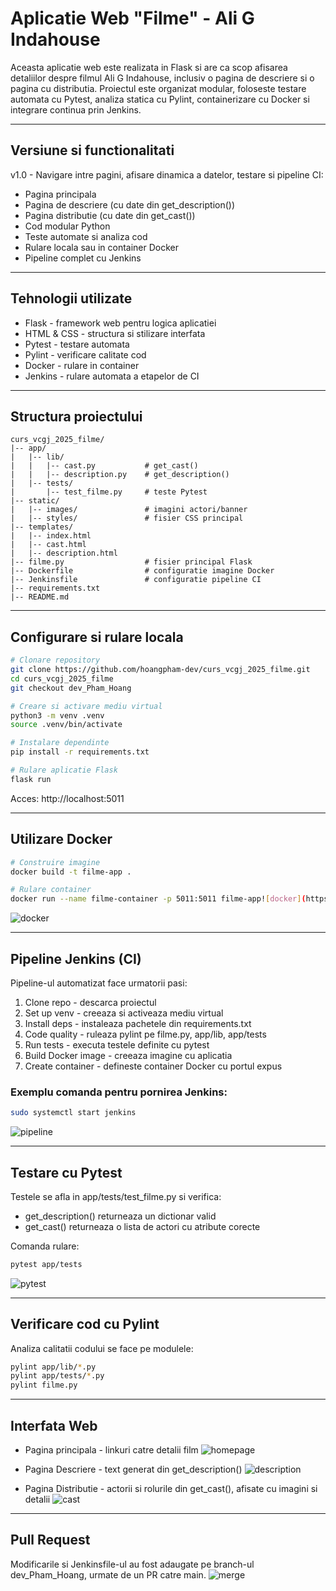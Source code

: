 # Aplicatie Web "Filme" - Ali G Indahouse

Aceasta aplicatie web este realizata in Flask si are ca scop afisarea detaliilor despre filmul Ali G Indahouse, inclusiv o pagina de descriere si o pagina cu distributia. Proiectul este organizat modular, foloseste testare automata cu Pytest, analiza statica cu Pylint, containerizare cu Docker si integrare continua prin Jenkins.

---

## Versiune si functionalitati

v1.0 - Navigare intre pagini, afisare dinamica a datelor, testare si pipeline CI:

- Pagina principala
- Pagina de descriere (cu date din get_description())
- Pagina distributie (cu date din get_cast())
- Cod modular Python
- Teste automate si analiza cod
- Rulare locala sau in container Docker
- Pipeline complet cu Jenkins

---

## Tehnologii utilizate

- Flask - framework web pentru logica aplicatiei
- HTML & CSS - structura si stilizare interfata
- Pytest - testare automata
- Pylint - verificare calitate cod
- Docker - rulare in container
- Jenkins - rulare automata a etapelor de CI

---

## Structura proiectului

```
curs_vcgj_2025_filme/
|-- app/
|   |-- lib/
|   |   |-- cast.py           # get_cast()
|   |   |-- description.py    # get_description()
|   |-- tests/
|       |-- test_filme.py     # teste Pytest
|-- static/
|   |-- images/               # imagini actori/banner
|   |-- styles/               # fisier CSS principal
|-- templates/
|   |-- index.html
|   |-- cast.html
|   |-- description.html
|-- filme.py                  # fisier principal Flask
|-- Dockerfile                # configuratie imagine Docker
|-- Jenkinsfile               # configuratie pipeline CI
|-- requirements.txt
|-- README.md
```

---

## Configurare si rulare locala

```bash
# Clonare repository
git clone https://github.com/hoangpham-dev/curs_vcgj_2025_filme.git
cd curs_vcgj_2025_filme
git checkout dev_Pham_Hoang

# Creare si activare mediu virtual
python3 -m venv .venv
source .venv/bin/activate

# Instalare dependinte
pip install -r requirements.txt

# Rulare aplicatie Flask
flask run
```

Acces: http://localhost:5011

---

## Utilizare Docker

```bash
# Construire imagine
docker build -t filme-app .

# Rulare container
docker run --name filme-container -p 5011:5011 filme-app![docker](https://github.com/user-attachments/assets/d0e8ff32-fd53-4c9b-ae1f-532e36e1acc0)

```
![docker](https://github.com/user-attachments/assets/48ca0b67-d625-4d8d-a147-860e160ddd9e)

---

## Pipeline Jenkins (CI)

Pipeline-ul automatizat face urmatorii pasi:

1. Clone repo - descarca proiectul
2. Set up venv - creeaza si activeaza mediu virtual
3. Install deps - instaleaza pachetele din requirements.txt
4. Code quality - ruleaza pylint pe filme.py, app/lib, app/tests
5. Run tests - executa testele definite cu pytest
6. Build Docker image - creeaza imagine cu aplicatia
7. Create container - defineste container Docker cu portul expus

### Exemplu comanda pentru pornirea Jenkins:
```bash
sudo systemctl start jenkins
```
![pipeline](https://github.com/user-attachments/assets/f8762feb-b3ab-47f8-9bb4-d68f4e01fd81)

---

## Testare cu Pytest

Testele se afla in app/tests/test_filme.py si verifica:
- get_description() returneaza un dictionar valid
- get_cast() returneaza o lista de actori cu atribute corecte

Comanda rulare:
```bash
pytest app/tests
```
![pytest](https://github.com/user-attachments/assets/6dfb509b-2d1e-4ccb-be42-16efdb46eefa)

---

## Verificare cod cu Pylint

Analiza calitatii codului se face pe modulele:
```bash
pylint app/lib/*.py
pylint app/tests/*.py
pylint filme.py
```

---

## Interfata Web

- Pagina principala - linkuri catre detalii film
![homepage](https://github.com/user-attachments/assets/01324652-e84c-4dd7-ac45-911786f2dcbd)

- Pagina Descriere - text generat din get_description()
![description](https://github.com/user-attachments/assets/93be87d3-0866-4f2f-9fd9-3a4eaa206d5b)

- Pagina Distributie - actorii si rolurile din get_cast(), afisate cu imagini si detalii
![cast](https://github.com/user-attachments/assets/73556d18-92b9-4b13-82e3-93119c4b77cf)


---

## Pull Request

Modificarile si Jenkinsfile-ul au fost adaugate pe branch-ul dev_Pham_Hoang, urmate de un PR catre main.
![merge](https://github.com/user-attachments/assets/3622b285-0fb5-40d8-8418-1eb09f9e2af3)

